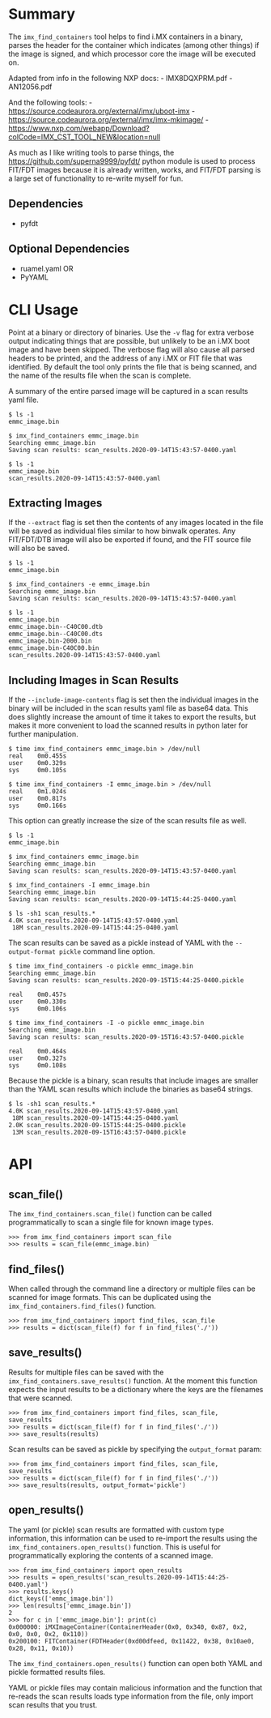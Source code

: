 # Summary

The `imx_find_containers` tool helps to find i.MX containers in a binary, parses 
the header for the container which indicates (among other things) if the image is
signed, and which processor core the image will be executed on.

Adapted from info in the following NXP docs:
    - IMX8DQXPRM.pdf
    - AN12056.pdf

And the following tools:
    - https://source.codeaurora.org/external/imx/uboot-imx
    - https://source.codeaurora.org/external/imx/imx-mkimage/
    - https://www.nxp.com/webapp/Download?colCode=IMX_CST_TOOL_NEW&location=null

As much as I like writing tools to parse things, the
https://github.com/superna9999/pyfdt/ python module is used to process FIT/FDT
images because it is already written, works, and FIT/FDT parsing is a large set 
of functionality to re-write myself for fun.

## Dependencies
- pyfdt

## Optional Dependencies
- ruamel.yaml
OR
- PyYAML

# CLI Usage

Point at a binary or directory of binaries. Use the `-v` flag for extra verbose
output indicating things that are possible, but unlikely to be an i.MX boot
image and have been skipped.  The verbose flag will also cause all parsed 
headers to be printed, and the address of any i.MX or FIT file that was 
identified.  By default the tool only prints the file that is being scanned, and 
the name of the results file when the scan is complete.

A summary of the entire parsed image will be captured in a scan results yaml 
file.

```
$ ls -1
emmc_image.bin

$ imx_find_containers emmc_image.bin
Searching emmc_image.bin
Saving scan results: scan_results.2020-09-14T15:43:57-0400.yaml

$ ls -1
emmc_image.bin
scan_results.2020-09-14T15:43:57-0400.yaml
```

## Extracting Images
If the `--extract` flag is set then the contents of any images located in the 
file will be saved as individual files similar to how binwalk operates.  Any 
FIT/FDT/DTB image will also be exported if found, and the FIT source file will 
also be saved.
```
$ ls -1
emmc_image.bin

$ imx_find_containers -e emmc_image.bin
Searching emmc_image.bin
Saving scan results: scan_results.2020-09-14T15:43:57-0400.yaml

$ ls -1
emmc_image.bin
emmc_image.bin--C40C00.dtb
emmc_image.bin--C40C00.dts
emmc_image.bin-2000.bin
emmc_image.bin-C40C00.bin
scan_results.2020-09-14T15:43:57-0400.yaml
```

## Including Images in Scan Results

If the `--include-image-contents` flag is set then the individual images in the 
binary will be included in the scan results yaml file as base64 data.  This does 
slightly increase the amount of time it takes to export the results, but makes 
it more convenient to load the scanned results in python later for further 
manipulation.
```
$ time imx_find_containers emmc_image.bin > /dev/null
real    0m0.455s
user    0m0.329s
sys     0m0.105s

$ time imx_find_containers -I emmc_image.bin > /dev/null
real    0m1.024s
user    0m0.817s
sys     0m0.166s
```

This option can greatly increase the size of the scan results file as well.
```
$ ls -1
emmc_image.bin

$ imx_find_containers emmc_image.bin
Searching emmc_image.bin
Saving scan results: scan_results.2020-09-14T15:43:57-0400.yaml

$ imx_find_containers -I emmc_image.bin
Searching emmc_image.bin
Saving scan results: scan_results.2020-09-14T15:44:25-0400.yaml

$ ls -sh1 scan_results.*
4.0K scan_results.2020-09-14T15:43:57-0400.yaml
 18M scan_results.2020-09-14T15:44:25-0400.yaml
```

The scan results can be saved as a pickle instead of YAML with the 
`--output-format pickle` command line option.
```
$ time imx_find_containers -o pickle emmc_image.bin
Searching emmc_image.bin
Saving scan results: scan_results.2020-09-15T15:44:25-0400.pickle

real    0m0.457s
user    0m0.330s
sys     0m0.106s

$ time imx_find_containers -I -o pickle emmc_image.bin
Searching emmc_image.bin
Saving scan results: scan_results.2020-09-15T16:43:57-0400.pickle

real    0m0.464s
user    0m0.327s
sys     0m0.108s
```

Because the pickle is a binary, scan results that include images are smaller 
than the YAML scan results which include the binaries as base64 strings.
```
$ ls -sh1 scan_results.*
4.0K scan_results.2020-09-14T15:43:57-0400.yaml
 18M scan_results.2020-09-14T15:44:25-0400.yaml
2.0K scan_results.2020-09-15T15:44:25-0400.pickle
 13M scan_results.2020-09-15T16:43:57-0400.pickle
```

# API

## scan_file()
The `imx_find_containers.scan_file()` function can be called programmatically to 
scan a single file for known image types.
```
>>> from imx_find_containers import scan_file
>>> results = scan_file(emmc_image.bin)
```

## find_files()
When called through the command line a directory or multiple files can be 
scanned for image formats.  This can be duplicated using the 
`imx_find_containers.find_files()` function.
```
>>> from imx_find_containers import find_files, scan_file
>>> results = dict(scan_file(f) for f in find_files('./'))
```

## save_results()
Results for multiple files can be saved with the 
`imx_find_containers.save_results()` function.  At the moment this function 
expects the input results to be a dictionary where the keys are the filenames 
that were scanned.
```
>>> from imx_find_containers import find_files, scan_file, save_results
>>> results = dict(scan_file(f) for f in find_files('./'))
>>> save_results(results)
```

Scan results can be saved as pickle by specifying the `output_format` param:
```
>>> from imx_find_containers import find_files, scan_file, save_results
>>> results = dict(scan_file(f) for f in find_files('./'))
>>> save_results(results, output_format='pickle')
```

## open_results()
The yaml (or pickle) scan results are formatted with custom type information, 
this information can be used to re-import the results using the 
`imx_find_containers.open_results()` function.  This is useful for 
programmatically exploring the contents of a scanned image.

```
>>> from imx_find_containers import open_results
>>> results = open_results('scan_results.2020-09-14T15:44:25-0400.yaml')
>>> results.keys()
dict_keys(['emmc_image.bin'])
>>> len(results['emmc_image.bin'])
2
>>> for c in ['emmc_image.bin']: print(c)
0x000000: iMXImageContainer(ContainerHeader(0x0, 0x340, 0x87, 0x2, 0x0, 0x0, 0x2, 0x110))
0x200100: FITContainer(FDTHeader(0xd00dfeed, 0x11422, 0x38, 0x10ae0, 0x28, 0x11, 0x10))
```

The `imx_find_containers.open_results()` function can open both YAML and pickle 
formatted results files.

YAML or pickle files may contain malicious information and the function that 
re-reads the scan results loads type information from the file, only import scan 
results that you trust.
